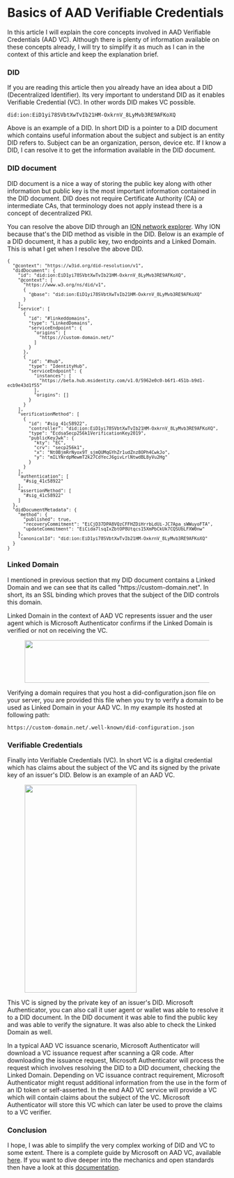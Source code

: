 # Basics of AAD Verifiable Credentials
<!-- wp:paragraph -->
<p>In this article I will explain the core concepts involved in AAD Verifiable Credentials (AAD VC). Although there is plenty of information available on these concepts already, I will try to simplify it as much as I can in the context of this article and keep the explanation brief. </p>
<!-- /wp:paragraph -->

<!-- wp:heading {"level":3} -->
<h3>DID</h3>
<!-- /wp:heading -->

<!-- wp:paragraph -->
<p>If you are reading this article then you already have an idea about a DID (Decentralized Identifier). Its very important to understand DID as it enables Verifiable Credential (VC). In other words DID makes VC possible. </p>
<!-- /wp:paragraph -->

<!-- wp:code -->
<pre class="wp-block-code"><code>did:ion:EiD1yi78SVbtXwTvIb21HM-OxkrnV_8LyMvb3RE9AFKoXQ</code></pre>
<!-- /wp:code -->

<!-- wp:paragraph -->
<p>Above is an example of a DID. In short DID is a pointer to a DID document which contains useful information about the subject and subject is an entity DID refers to. Subject can be an organization, person, device etc. If I know a DID, I can resolve it to get the information available in the DID document.</p>
<!-- /wp:paragraph -->

<!-- wp:heading {"level":3} -->
<h3>DID document</h3>
<!-- /wp:heading -->

<!-- wp:paragraph -->
<p>DID document is a nice a way of storing the public key along with other information but public key is the most important information contained in the DID document. DID does not require Certificate Authority (CA) or intermediate CAs, that terminology does not apply instead there is a concept of decentralized PKI. </p>
<!-- /wp:paragraph -->

<!-- wp:paragraph -->
<p>You can resolve the above DID through an <a href="https://identity.foundation/ion/explorer/">ION network explorer</a>. Why ION because that's the DID method as visible in the DID. Below is an example of a DID document, it has a public key, two endpoints and a Linked Domain.  This is what I get when I resolve the above DID.</p>
<!-- /wp:paragraph -->

<!-- wp:code {"style":{"typography":{"fontSize":"12px"}}} -->
<pre class="wp-block-code" style="font-size:12px"><code>{
  "@context": "https://w3id.org/did-resolution/v1",
  "didDocument": {
    "id": "did:ion:EiD1yi78SVbtXwTvIb21HM-OxkrnV_8LyMvb3RE9AFKoXQ",
    "@context": &#91;
      "https://www.w3.org/ns/did/v1",
      {
        "@base": "did:ion:EiD1yi78SVbtXwTvIb21HM-OxkrnV_8LyMvb3RE9AFKoXQ"
      }
    ],
    "service": &#91;
      {
        "id": "#linkeddomains",
        "type": "LinkedDomains",
        "serviceEndpoint": {
          "origins": &#91;
            "https://custom-domain.net/"
          ]
        }
      },
      {
        "id": "#hub",
        "type": "IdentityHub",
        "serviceEndpoint": {
          "instances": &#91;
            "https://beta.hub.msidentity.com/v1.0/5962e0c0-b6f1-451b-b9d1-ecb9e43d1f55"
          ],
          "origins": &#91;]
        }
      }
    ],
    "verificationMethod": &#91;
      {
        "id": "#sig_41c58922",
        "controller": "did:ion:EiD1yi78SVbtXwTvIb21HM-OxkrnV_8LyMvb3RE9AFKoXQ",
        "type": "EcdsaSecp256k1VerificationKey2019",
        "publicKeyJwk": {
          "kty": "EC",
          "crv": "secp256k1",
          "x": "Nt0BjmRrNyox9T_sjmQUMqGYhZr1udZnz8OPh4CwkJo",
          "y": "mILYNrdpMewmT2k27CdYecJ6givLrlNtwdBL8yVu2Hg"
        }
      }
    ],
    "authentication": &#91;
      "#sig_41c58922"
    ],
    "assertionMethod": &#91;
      "#sig_41c58922"
    ]
  },
  "didDocumentMetadata": {
    "method": {
      "published": true,
      "recoveryCommitment": "EiCjD37DPA8VQzCFFHZDiHrrbLdUi-JC7Apa_sWWuyoFTA",
      "updateCommitment": "EiCida7lsqIxZbtOP8Utqcs15XmPbCkUk7CQSUbLFXW0nw"
    },
    "canonicalId": "did:ion:EiD1yi78SVbtXwTvIb21HM-OxkrnV_8LyMvb3RE9AFKoXQ"
  }
}</code></pre>
<!-- /wp:code -->

<!-- wp:heading {"level":3} -->
<h3>Linked Domain</h3>
<!-- /wp:heading -->

<!-- wp:paragraph -->
<p>I mentioned in previous section that my DID document contains a Linked Domain and we can see that its called "https://custom-domain.net". In short, its an SSL binding which proves that the subject of the DID controls this domain.</p>
<!-- /wp:paragraph -->

<!-- wp:paragraph -->
<p>Linked Domain in the context of AAD VC represents issuer and the user agent which is Microsoft Authenticator confirms if the Linked Domain is verified or not on receiving the VC.</p>
<!-- /wp:paragraph -->

<!-- wp:image {"id":71,"width":514,"height":98,"sizeSlug":"large","linkDestination":"none"} -->
<figure class="wp-block-image size-large is-resized"><img src="https://sabih114253105.files.wordpress.com/2022/03/linked-domain.png?w=762" alt="" class="wp-image-71" width="514" height="98"/></figure>
<!-- /wp:image -->

<!-- wp:paragraph -->
<p>Verifying a domain requires that you host a did-configuration.json file on your server, you are provided this file when you try to verify a domain to be used as Linked Domain in your AAD VC. In my example its hosted at following path:</p>
<!-- /wp:paragraph -->

<!-- wp:code -->
<pre class="wp-block-code"><code>https:&#47;&#47;custom-domain.net/.well-known/did-configuration.json</code></pre>
<!-- /wp:code -->

<!-- wp:heading {"level":3} -->
<h3>Verifiable Credentials</h3>
<!-- /wp:heading -->

<!-- wp:paragraph -->
<p>Finally into Verifiable Credentials (VC). In short VC is a digital credential which has claims about the subject of the VC and its signed by the private key of an issuer's DID. Below is an example of an AAD VC.</p>
<!-- /wp:paragraph -->

<!-- wp:image {"id":66,"width":257,"height":478,"sizeSlug":"large","linkDestination":"none","style":{"color":{}},"className":"is-style-default"} -->
<figure class="wp-block-image size-large is-resized is-style-default"><img src="https://sabih114253105.files.wordpress.com/2022/03/aad-vc.jpeg?w=549" alt="" class="wp-image-66" width="257" height="478"/></figure>
<!-- /wp:image -->

<!-- wp:group -->
<div class="wp-block-group"><!-- wp:paragraph -->
<p>This VC is signed by the private key of an issuer's DID. Microsoft Authenticator, you can also call it user agent or wallet was able to resolve it to a DID document. In the DID document it was able to find the public key and was able to verify the signature. It was also able to check the Linked Domain as well.</p>
<!-- /wp:paragraph -->

<!-- wp:paragraph -->
<p>In a typical AAD VC issuance scenario, Microsoft Authenticator will download a VC issuance request after scanning a QR code. After downloading the issuance request, Microsoft Authenticator will process the request which involves resolving the DID to a DID document, checking the Linked Domain. Depending on VC issuance contract requirement, Microsoft Authenticator might requst additional information from the use in the form of an ID token or self-asserted. In the end AAD VC service will provide a VC which will contain claims about the subject of the VC. Microsoft Authenticator will store this VC which can later be used to prove the claims to a VC verifier.</p>
<!-- /wp:paragraph --></div>
<!-- /wp:group -->

<!-- wp:heading {"level":3} -->
<h3>Conclusion</h3>
<!-- /wp:heading -->

<!-- wp:paragraph -->
<p>I hope, I was able to simplify the very complex working of DID and VC to some extent. There is a complete guide by Microsoft on AAD VC, available <a href="https://docs.microsoft.com/en-us/azure/active-directory/verifiable-credentials/" data-type="URL" data-id="https://docs.microsoft.com/en-us/azure/active-directory/verifiable-credentials/">here</a>. If you want to dive deeper into the mechanics and open standards then have a look at this <a href="https://www.w3.org/TR/did-core/" data-type="URL" data-id="https://www.w3.org/TR/did-core/">documentation</a>.</p>
<!-- /wp:paragraph -->
